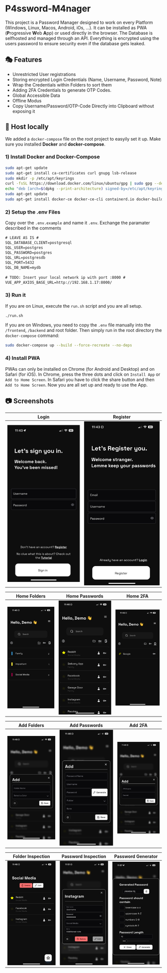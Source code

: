 # P4ssword-M4nager

This project is a Password Manager designed to work on every Platform (Windows, Linux, Macos, Android, iOs, ...). It can be installed as PWA (**P**rogressive **W**eb **A**pp) or used directly in the browser. The Database is selfhosted and managed through an API. Everything is encrypted using the users password to ensure security even if the database gets leaked. 

## 🎭 Features

- Unrestricted User registrations
- Storing encrypted Login Credentials (Name, Username, Password, Note)
- Wrap the Credentials within Folders to sort them
- Adding 2FA Credentials to generate OTP Codes.
- Global Accessible Data
- Offline Modus
- Copy Username/Password/OTP-Code Directly into Clipboard without exposing it

## 🔱 Host locally

We added a `docker-compose` file on the root project to easyily set it up. Make sure you installed **Docker** and **docker-compose**.

### 1) Install Docker and Docker-Compose
```bash
sudo apt-get update
sudo apt-get install ca-certificates curl gnupg lsb-release
sudo mkdir -p /etc/apt/keyrings
curl -fsSL https://download.docker.com/linux/ubuntu/gpg | sudo gpg --dearmor -o /etc/apt/keyrings/docker.gpg
echo "deb [arch=$(dpkg --print-architecture) signed-by=/etc/apt/keyrings/docker.gpg] https://download.docker.com/linux/ubuntu $(lsb_release -cs) stable" | sudo tee /etc/apt/sources.list.d/docker.list > /dev/null
sudo apt-get update
sudo apt-get install docker-ce docker-ce-cli containerd.io docker-buildx-plugin docker-compose-plugin
```

### 2) Setup the .env Files

Copy over the `.env.example` and name it `.env`. Exchange the paramater described in the comments

```env
# LEAVE AS IS #
SQL_DATABASE_CLIENT=postgresql
SQL_USER=postgres
SQL_PASSWORD=postgres
SQL_URL=postgresdb
SQL_PORT=5432
SQL_DB_NAME=mydb

# TODO: Insert your local network ip with port :8000 #
VUE_APP_AXIOS_BASE_URL=http://192.168.1.17:8000/
```

### 3) Run it
If you are on Linux, execute the `run.sh` script and you are all setup.

```bash
./run.sh
```

If you are on Windows, you need to copy the `.env` file manually into the `/frontend`, `/backend` and root folder. Then simply run in the root directory the `docker-compose` command:

```bash
sudo docker-compose up --build --force-recreate --no-deps
```

### 4) Install PWA

PWAs can only be installed on Chrome (for Android and Desktop) and on Safari (for iOS). In Chrome, press the three dots and click on `Install App` or `Add to Home Screen`. In Safari you have to click the share button and then `Add to Home Screen`. Now you are all set up and ready to use the App.


## 📷 Screenshots
| Login | Register |
|----------|------------|
|![](images/login.png)|![](images/register.png)|

| Home Folders | Home Passwords | Home 2FA | 
|----------|------------|------------|
|![](images/homeFolder.png)|![](images/homePassword.png)| ![](images/homeTwofa.png)|

| Add Folders | Add Passwords | Add 2FA | 
|----------|------------|------------|
|![](images/addFolder.png)|![](images/addPassword.png)| ![](images/addTwofa.png)|

| Folder Inspection | Password Inspection | Password Generator
|----------|------------|------------|
|![](images/FolderPassword.png)|![](images/passwordView.png)|![](images/passwordGenerator.png)|

